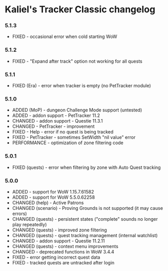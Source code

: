 # Kaliel's Tracker Classic changelog
### 5.1.3
- FIXED - occasional error when cold starting WoW
### 5.1.2
- FIXED - &quot;Expand after track&quot; option not working for all quests
### 5.1.1
- FIXED (Era) - error when tracker is empty (no PetTracker module)
### 5.1.0
- ADDED (MoP) - dungeon Challenge Mode support (untested)
- ADDED - addon support - PetTracker 11.2
- CHANGED - addon support - Questie 11.3.1
- CHANGED - PetTracker - improvement
- FIXED - Help - error if no quest is being tracked
- FIXED - PetTracker - sometimes SetWidth &quot;nil value&quot; error
- PERFORMANCE - optimization of zone filtering code
### 5.0.1
- FIXED (quests) - error when filtering by zone with Auto Quest tracking
### 5.0.0
- ADDED - support for WoW 1.15.7.61582
- ADDED - support for WoW 5.5.0.62258
- CHANGED (help) - Active Patrons
- CHANGED (scenario) - Proving Grounds is not supported (it may cause errors)
- CHANGED (quests) - persistent states (&quot;complete&quot; sounds no longer play repeatedly)
- CHANGED (quests) - improved zone filtering
- CHANGED (quests) - quest tracking management (internal watchlist)
- CHANGED - addon support - Questie 11.2.11
- CHANGED (quests) - context menu improvements
- CHANGED - deprecated functions in WoW 3.4.4
- FIXED - error getting incorrect quest data
- FIXED - tracked quests are untracked after login
